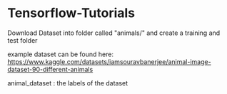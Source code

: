 # Tensorflow-Tutorials

Download Dataset into folder called "animals/" and create a training and test folder

example dataset can be found here:
https://www.kaggle.com/datasets/iamsouravbanerjee/animal-image-dataset-90-different-animals

animal_dataset : the labels of the dataset
